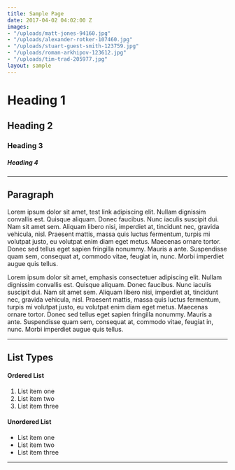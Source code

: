 ```yaml
---
title: Sample Page
date: 2017-04-02 04:02:00 Z
images:
- "/uploads/matt-jones-94160.jpg"
- "/uploads/alexander-rotker-107460.jpg"
- "/uploads/stuart-guest-smith-123759.jpg"
- "/uploads/roman-arkhipov-123612.jpg"
- "/uploads/tim-trad-205977.jpg"
layout: sample
---
```


# Heading 1

## Heading 2

### Heading 3

##### Heading 4

---

## Paragraph

Lorem ipsum dolor sit amet, test link adipiscing elit. Nullam dignissim convallis est. Quisque aliquam. Donec faucibus. Nunc iaculis suscipit dui. Nam sit amet sem. Aliquam libero nisi, imperdiet at, tincidunt nec, gravida vehicula, nisl. Praesent mattis, massa quis luctus fermentum, turpis mi volutpat justo, eu volutpat enim diam eget metus. Maecenas ornare tortor. Donec sed tellus eget sapien fringilla nonummy. Mauris a ante. Suspendisse quam sem, consequat at, commodo vitae, feugiat in, nunc. Morbi imperdiet augue quis tellus.

Lorem ipsum dolor sit amet, emphasis consectetuer adipiscing elit. Nullam dignissim convallis est. Quisque aliquam. Donec faucibus. Nunc iaculis suscipit dui. Nam sit amet sem. Aliquam libero nisi, imperdiet at, tincidunt nec, gravida vehicula, nisl. Praesent mattis, massa quis luctus fermentum, turpis mi volutpat justo, eu volutpat enim diam eget metus. Maecenas ornare tortor. Donec sed tellus eget sapien fringilla nonummy. Mauris a ante. Suspendisse quam sem, consequat at, commodo vitae, feugiat in, nunc. Morbi imperdiet augue quis tellus.

---

## List Types

#### Ordered List

1. List item one
2. List item two
3. List item three

#### Unordered List

* List item one
* List item two
* List item three

---
